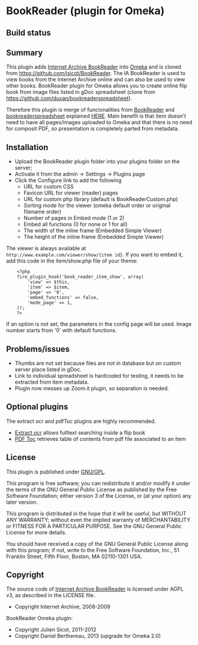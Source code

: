 BookReader (plugin for Omeka)
=============================

Build status
-----------


Summary
-----------

This plugin adds [Internet Archive BookReader] into [Omeka] and is cloned from https://github.com/jsicot/BookReader.
The IA BookReader is used to view books from the Internet Archive online and can
also be used to view other books.
BookReader plugin for Omeka allows you to create online flip book from image
files listed in gDoc spreadsheet (clone from https://github.com/duxan/bookreaderspreadsheet).

Therefore this plugin is merge of funcionalities from [BookReader](https://github.com/jsicot/BookReader) and [bookreaderspreadsheet](https://github.com/duxan/bookreaderspreadsheet) explained [HERE](http://www.nypl.org/blog/2013/06/25/binding-your-own-ebooks-pt-1-bookreader). Main benefit is that item doesn't need to have all pages/images uploaded to Omeka and that there is no need for composit PDF, so presentation is completely parted from metadata.


Installation
------------

- Upload the BookReader plugin folder into your plugins folder on the server;
- Activate it from the admin → Settings → Plugins page
- Click the Configure link to add the following
    - URL for custom CSS
    - Favicon URL for viewer (reader) pages
    - URL for custom php library (default is BookReaderCustom.php)
    - Sorting mode for the viewer (omeka default order or original filename order)
    - Number of pages in Embed mode (1 or 2)
    - Embed all functions (0 for none or 1 for all)
    - The width of the inline frame (Embedded Simple Viewer)
    - The height of the inline frame (Embedded Simple Viewer)

The viewer is always available at `http://www.example.com/viewer/show/{item id}`.
If you want to embed it, add this code in the item/show.php file of your theme:

```
    <?php
    fire_plugin_hook('book_reader_item_show', array(
        'view' => $this,
        'item' => $item,
        'page' => '0',
        'embed_functions' => false,
        'mode_page' => 1,
    ));
    ?>
```

If an option is not set, the parameters in the config page will be used.
Image number starts from '0' with default functions.


Problems/issues
---------------------------

- Thumbs are not set because files are not in database but on custom server place listed in gDoc.
- Link to individual spreadsheet is hardcoded for testing, it needs to be extracted from item metadata.
- Plugin now messes up Zoom.it plugin, so separation is needed.


Optional plugins
----------------

The extract ocr and pdfToc plugins are highly recommended.

- [Extract ocr] allows fulltext searching inside a flip book
- [PDF Toc] retrieves table of contents from pdf file associated to an item


License
-------

This plugin is published under [GNU/GPL].

This program is free software; you can redistribute it and/or modify it under
the terms of the GNU General Public License as published by the Free Software
Foundation; either version 3 of the License, or (at your option) any later
version.

This program is distributed in the hope that it will be useful, but WITHOUT
ANY WARRANTY; without even the implied warranty of MERCHANTABILITY or FITNESS
FOR A PARTICULAR PURPOSE. See the GNU General Public License for more
details.

You should have received a copy of the GNU General Public License along with
this program; if not, write to the Free Software Foundation, Inc.,
51 Franklin Street, Fifth Floor, Boston, MA 02110-1301 USA.


Copyright
---------

The source code of [Internet Archive BookReader] is licensed under AGPL v3, as
described in the LICENSE file.

* Copyright Internet Archive, 2008-2009

BookReader Omeka plugin:

* Copyright Julien Sicot, 2011-2012
* Copyright Daniel Berthereau, 2013 (upgrade for Omeka 2.0)


[Omeka]: https://omeka.org "Omeka.org"
[Internet Archive BookReader]: http://openlibrary.org/dev/docs/bookreader
[source of IA BookReader]: http://github.com/openlibrary/bookreader
[embedded version]: http://bibnum.univ-rennes2.fr/items/show/566
[fullscreen mode]: http://bibnum.univ-rennes2.fr/viewer/show/566
[Extract ocr]: https://github.com/symac/Plugin-Extractocr
[PDF Toc]: https://github.com/symac/Plugin-PdfToc
[BookReader issues]: https://github.com/jsicot/BookReader/Issues "GitHub BookReader"
[GNU/GPL]: https://www.gnu.org/licenses/gpl-3.0.html "GNU/GPL v3"
[Daniel-KM]: https://github.com/Daniel-KM "Daniel Berthereau"
[jsicot]: https://github.com/jsicot "Julien Sicot"
[Université Rennes 2]: http://bibnum.univ-rennes2.fr
[Mines ParisTech]: http://bib.mines-paristech.fr "Mines ParisTech / ENSMP"
